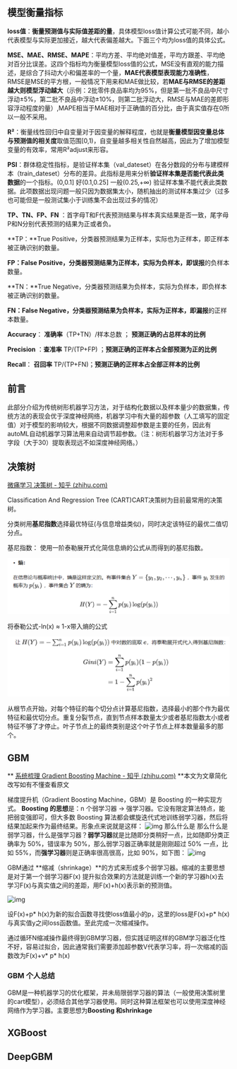 ## 模型衡量指标

**loss值**：**衡量预测值与实际值差距的量**，具体模型loss值计算公式可能不同，越小代表模型与实际更加接近，越大代表偏差越大。下面三个均为loss值的具体公式。

**MSE、MAE、RMSE、MAPE**：平均方差、平均绝对值差，平均方跟差、平均绝对百分比误差。这四个指标均为衡量模型loss值的公式，MSE没有直观的能力描述，是综合了抖动大小和偏差率的一个量，**MAE代表模型表现能力准确性**，RMSE是MSE的平方根，一般情况下用来和MAE做比较，若**MAE与RMSE的差距越大则模型浮动越大**（示例：2批零件良品率均为95%，但是第一批不良品中尺寸浮动±5%，第二批不良品中浮动±10%，则第二批浮动大，RMSE与MAE的差即形容浮动程度的量）,MAPE相当于MAE相对于正确值的百分比，由于真实值存在0所以一般不采用。

 **R²**：衡量线性回归中自变量对于因变量的解释程度，也就是**衡量模型因变量总体与预测值的相关度**取值范围[0,1)，自变量越多相关性自然越高，因此为了增加模型变量的有效率，常用R²adjust来形容。

**PSI**：群体稳定性指标，是验证样本集（val_dateset）在各分数段的分布与建模样本（train_dateset）分布的差异。此指标是用来分析**验证样本集是否能代表此类数据**的一个指标。(0,0.1] 好(0.1,0.25] 一般(0.25,+∞) 验证样本集不能代表此类数据。此项数据出现问题一般只因为数据集太小，随机抽出的测试样本集过少（过多也可能但是一般测试集小于训练集不会出现过多的情况）

**TP、TN、FP、FN** ：首字母T和F代表预测结果与样本真实结果是否一致，尾字母P和N分别代表预测的结果为正或者负。

**TP：**True Positive，分类器预测结果为正样本，实际也为正样本，即正样本被正确识别的数量。

**FP：**False Positive，分类器预测结果为正样本，实际为负样本，即**误报**的负样本数量。

**TN：**True Negative，分类器预测结果为负样本，实际为负样本，即负样本被正确识别的数量。

**FN：**False Negative，分类器预测结果为负样本，实际为正样本，即**漏报**的正样本数量。

  **Accuracy**： **准确率**（TP+TN）/样本总数  ； **预测正确的占总样本的比例** 

  **Precision** ：**查准率** TP/(TP+FP) ；**预测正确的正样本占全部预测为正的比例** 

  **Recall**： **召回率** TP/(TP+FN)；**预测正确的正样本占全部正样本的比例** 

## 前言

此部分介绍为传统树形机器学习方法，对于结构化数据以及样本量少的数据集，传统方法的表现会优于深度神经网络，机器学习中有大量的超参数（人工填写的固定值）对于模型的影响较大，根据不同数据调整超参数是主要的任务，因此有autoML自动机器学习算法用来自动调节超参数。（注：树形机器学习方法对于多字段（大于30）提取表现远不如深度神经网络。）

## 决策树

 [微痛学习 决策树 - 知乎 (zhihu.com)](https://zhuanlan.zhihu.com/p/360060513) 

 Classification And Regression Tree (CART)CART决策树为目前最常用的决策树。

 分类树用**基尼指数**选择最优特征(与信息增益类似)，同时决定该特征的最优二值切分点。 

基尼指数： 使用一阶泰勒展开式化简信息熵的公式从而得到的基尼指数。

![1685342750063](image/1685342750063.png)

将泰勒公式-ln(x) ≈ 1-x带入熵的公式

![1685342815094](image/1685342815094.png)

从根节点开始，对每个特征的每个切分点计算基尼指数，选择最小的那个作为最优特征和最优切分点。重复分裂节点，直到节点样本数量太少或者基尼指数太小或者特征不够了才停止。叶子节点上的最终类别是这个叶子节点上样本数量最多的那个。 

## GBM

** [系统梳理 Gradient Boosting Machine - 知乎 (zhihu.com)](https://zhuanlan.zhihu.com/p/361036526) **本文为文章简化改写如有不懂查看原文

 梯度提升机（Gradient Boosting Machine，GBM）是 Boosting 的一种实现方式。  **Boosting 的思想**是：n 个弱学习器 -> 强学习器。它没有限定算法特点，能把弱变强即可，但大多数 Boosting 算法都会螺旋迭代式地训练弱学习器，然后将结果加起来作为最终结果。形象点来说就是这样： ![img](https://pic2.zhimg.com/80/v2-32f80c4324d917bc3decbf12e3ef6005_1440w.webp) 那么什么是 那么什么是弱学习器，什么是强学习器？**弱学习器**就是比随即分类稍好一点，比如随即分类正确率为 50%，错误率为 50%，那么弱学习器正确率就是刚刚超过 50% 一点，比如 55%，而**强学习器**则是正确率很高很高，比如 90%，如下图： ![img](https://pic1.zhimg.com/80/v2-05f2b5a3bc8909627b8aaa4ea8a79278_1440w.webp)

GBM通过 **缩减（shrinkage）**的方式来形成多个弱学习器。缩减的主要思想是对于第一个弱学习器F(x) 提升拟合效果的方法就是训练一个新的学习器h(x)去学习F(x)与真实值之间的差距，用F(x)+h(x)表示新的预测值。

![img](https://pic2.zhimg.com/80/v2-95af5837c5407a39c42be343ab958dad_1440w.webp)

设F(x)+p* h(x)为新的拟合函数寻找使loss值最小的p，这里的loss是F(x)+p* h(x)与真实值y之间loss函数值。至此完成一次缩减操作。

通过循环N缩减操作最终得到GBM学习器，但实践证明这样的GBM学习器泛化性不好，容易过拟合，因此通常我们需要添加超参数V代表学习率，将一次缩减的函数改为F(x)+v* p* h(x)

### GBM 个人总结

GBM是一种机器学习的优化框架，并未局限弱学习器的算法（一般使用决策树里的cart模型），必须结合其他学习器使用。同时这种算法框架也可以使用深度神经网络作为学习器。主要思想为**Boosting 和shrinkage**

## XGBoost







## DeepGBM







